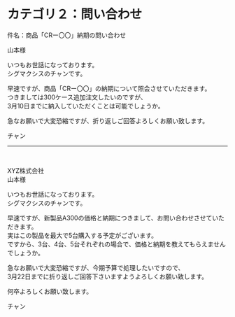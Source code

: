 <h1>カテゴリ２：問い合わせ</h1>

<p>件名：商品「CRー〇〇」納期の問い合わせ</p>

<p>山本様</p>

<p>いつもお世話になっております。<br>
シグマクシスのチャンです。</p>

<p>早速ですが、商品「CRー〇〇」の納期について照会させていただきます。<br>
つきましては300ケース追加注文したいのですが、<br>
3月10日までに納入していただくことは可能でしょうか。</p>

<p>急なお願いで大変恐縮ですが、折り返しご回答よろしくお願い致します。</p>

<p>チャン</p>

---

<br>

<p>XYZ株式会社<br>
山本様

<p>いつもお世話になっております。<br>
シグマクシスのチャンです。</p>

<p>早速ですが、新製品A300の価格と納期につきまして、お問い合わせさせていただきます。<br>
実はこの製品を最大で5台購入する予定がございます。<br>
ですから、3台、4台、5台それぞれの場合で、価格と納期を教えてもらえませんでしょうか。</p>

<p>急なお願いで大変恐縮ですが、今期予算で処理したいですので、<br>
3月22日までに折り返しご回答下さいますようよろしくお願い致します。</p>

<p>何卒よろしくお願い致します。</p>

<p>チャン</p>